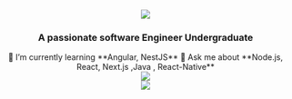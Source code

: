 <h1 align="center">
    <img src="https://readme-typing-svg.herokuapp.com/?font=Righteous&size=35&center=true&vCenter=true&width=500&height=70&duration=4000&lines=Hi+There!+👋;+I'm+Achintha+Peiris!;" />
</h1>

<h3 align="center">A passionate software Engineer Undergraduate </h3>
<div align="center">
 🌱 I’m currently learning **Angular, NestJS**
💬 Ask me about **Node.js, React, Next.js ,Java , React-Native**
 </div>
 
 <div align="center"> 
  <a href="mailto:achinthaperis64@gmail.com">
    <img src="https://img.shields.io/badge/Gmail-d10000?style=for-the-badge&logo=gmail&logoColor=white" />
  </a>
     <br>
  <a href="https://www.linkedin.com/in/achintha-peiris-9a61a129b">
    <img src="https://img.shields.io/badge/LinkedIn-0077B5?style=for-the-badge&logo=linkedin&logoColor=white" target="_blank" />
  </a>
 
</div>
